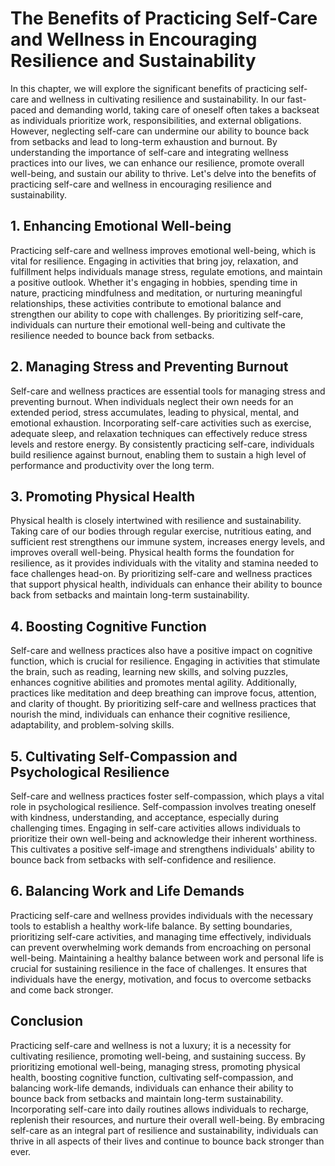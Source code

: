 # The Benefits of Practicing Self-Care and Wellness in Encouraging Resilience and Sustainability

In this chapter, we will explore the significant benefits of practicing self-care and wellness in cultivating resilience and sustainability. In our fast-paced and demanding world, taking care of oneself often takes a backseat as individuals prioritize work, responsibilities, and external obligations. However, neglecting self-care can undermine our ability to bounce back from setbacks and lead to long-term exhaustion and burnout. By understanding the importance of self-care and integrating wellness practices into our lives, we can enhance our resilience, promote overall well-being, and sustain our ability to thrive. Let's delve into the benefits of practicing self-care and wellness in encouraging resilience and sustainability.

## 1\. Enhancing Emotional Well-being

Practicing self-care and wellness improves emotional well-being, which is vital for resilience. Engaging in activities that bring joy, relaxation, and fulfillment helps individuals manage stress, regulate emotions, and maintain a positive outlook. Whether it's engaging in hobbies, spending time in nature, practicing mindfulness and meditation, or nurturing meaningful relationships, these activities contribute to emotional balance and strengthen our ability to cope with challenges. By prioritizing self-care, individuals can nurture their emotional well-being and cultivate the resilience needed to bounce back from setbacks.

## 2\. Managing Stress and Preventing Burnout

Self-care and wellness practices are essential tools for managing stress and preventing burnout. When individuals neglect their own needs for an extended period, stress accumulates, leading to physical, mental, and emotional exhaustion. Incorporating self-care activities such as exercise, adequate sleep, and relaxation techniques can effectively reduce stress levels and restore energy. By consistently practicing self-care, individuals build resilience against burnout, enabling them to sustain a high level of performance and productivity over the long term.

## 3\. Promoting Physical Health

Physical health is closely intertwined with resilience and sustainability. Taking care of our bodies through regular exercise, nutritious eating, and sufficient rest strengthens our immune system, increases energy levels, and improves overall well-being. Physical health forms the foundation for resilience, as it provides individuals with the vitality and stamina needed to face challenges head-on. By prioritizing self-care and wellness practices that support physical health, individuals can enhance their ability to bounce back from setbacks and maintain long-term sustainability.

## 4\. Boosting Cognitive Function

Self-care and wellness practices also have a positive impact on cognitive function, which is crucial for resilience. Engaging in activities that stimulate the brain, such as reading, learning new skills, and solving puzzles, enhances cognitive abilities and promotes mental agility. Additionally, practices like meditation and deep breathing can improve focus, attention, and clarity of thought. By prioritizing self-care and wellness practices that nourish the mind, individuals can enhance their cognitive resilience, adaptability, and problem-solving skills.

## 5\. Cultivating Self-Compassion and Psychological Resilience

Self-care and wellness practices foster self-compassion, which plays a vital role in psychological resilience. Self-compassion involves treating oneself with kindness, understanding, and acceptance, especially during challenging times. Engaging in self-care activities allows individuals to prioritize their own well-being and acknowledge their inherent worthiness. This cultivates a positive self-image and strengthens individuals' ability to bounce back from setbacks with self-confidence and resilience.

## 6\. Balancing Work and Life Demands

Practicing self-care and wellness provides individuals with the necessary tools to establish a healthy work-life balance. By setting boundaries, prioritizing self-care activities, and managing time effectively, individuals can prevent overwhelming work demands from encroaching on personal well-being. Maintaining a healthy balance between work and personal life is crucial for sustaining resilience in the face of challenges. It ensures that individuals have the energy, motivation, and focus to overcome setbacks and come back stronger.

## Conclusion

Practicing self-care and wellness is not a luxury; it is a necessity for cultivating resilience, promoting well-being, and sustaining success. By prioritizing emotional well-being, managing stress, promoting physical health, boosting cognitive function, cultivating self-compassion, and balancing work-life demands, individuals can enhance their ability to bounce back from setbacks and maintain long-term sustainability. Incorporating self-care into daily routines allows individuals to recharge, replenish their resources, and nurture their overall well-being. By embracing self-care as an integral part of resilience and sustainability, individuals can thrive in all aspects of their lives and continue to bounce back stronger than ever.
